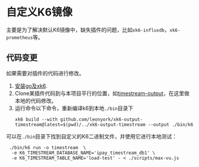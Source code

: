 # 自定义K6镜像

主要是为了解决默认K6镜像中，缺失插件的问题，比如`xk6-influxdb`，`xk6-prometheus`等。

## 代码变更

如果需要对插件的代码进行修改。

1. [安装go及xk6](https://github.com/grafana/xk6?tab=readme-ov-file#local-installation).
1. Clone某插件代码到与本项目平行的位置，如[timestream-output](https://github.com/leonyork/xk6-output-timestream)，在这里做本地的代码修改。
1. 运行命令以下命令，重新编译k6到本地`./bin`目录下
   ```shell
   xk6 build --with github.com/leonyork/xk6-output-timestream@latest=$(pwd)/../xk6-output-timestream --output ./bin/k6
   ```

可以在`./bin`目录下找到自定义的K6二进制文件，并使用它进行本地测试：
```shell
 ./bin/k6 run -o timestream  \
  -e K6_TIMESTREAM_DATABASE_NAME='ipay_timestream_db1' \
  -e K6_TIMESTREAM_TABLE_NAME='load-test' - < ./scripts/max-vu.js
```
